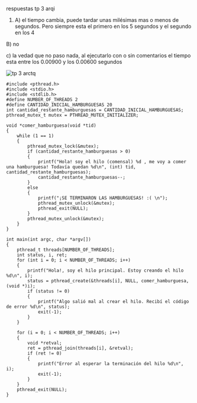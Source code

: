 respuestas tp 3 arqi
  
  1)  A) el tiempo cambia, puede tardar unas milésimas mas o menos de segundos. Pero siempre esta el primero en los 5 segundos y el segundo en los 4

B) no

c) la vedad que no paso nada, al ejecutarlo con o sin comentarios el tiempo esta entre los 0.00900 y los 0.00600 segundos

![tp 3 arctq](https://github.com/imanolmirantborde/ASO2024TPs/assets/166465473/bfa59113-160c-4805-bc0b-dedd3ecb401d)

```
#include <pthread.h>
#include <stdio.h>
#include <stdlib.h>
#define NUMBER_OF_THREADS 2
#define CANTIDAD_INICIAL_HAMBURGUESAS 20
int cantidad_restante_hamburguesas = CANTIDAD_INICIAL_HAMBURGUESAS;
pthread_mutex_t mutex = PTHREAD_MUTEX_INITIALIZER;

void *comer_hamburguesa(void *tid)
{
	while (1 == 1)
	{ 
		pthread_mutex_lock(&mutex);
		if (cantidad_restante_hamburguesas > 0)
		{
			printf("Hola! soy el hilo (comensal) %d , me voy a comer una hamburguesa! Todavía quedan %d\n", (int) tid, cantidad_restante_hamburguesas);
			cantidad_restante_hamburguesas--;
		}
		else
		{
			printf("¡SE TERMINARON LAS HAMBURGUESAS! :( \n");
			pthread_mutex_unlock(&mutex);
			pthread_exit(NULL);
		}
		pthread_mutex_unlock(&mutex);
	}
}

int main(int argc, char *argv[])
{
	pthread_t threads[NUMBER_OF_THREADS];
	int status, i, ret;
	for (int i = 0; i < NUMBER_OF_THREADS; i++)
	{
		printf("Hola!, soy el hilo principal. Estoy creando el hilo %d\n", i);
		status = pthread_create(&threads[i], NULL, comer_hamburguesa, (void *)i);
		if (status != 0)
		{
			printf("Algo salió mal al crear el hilo. Recibí el código de error %d\n", status);
			exit(-1);
		}
	}

	for (i = 0; i < NUMBER_OF_THREADS; i++)
	{
		void *retval;
		ret = pthread_join(threads[i], &retval);
		if (ret != 0)
		{
			printf("Error al esperar la terminación del hilo %d\n", i);
			exit(-1);
		}
	}
	pthread_exit(NULL);
}
```
